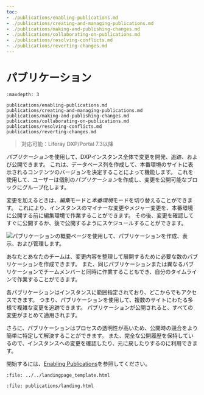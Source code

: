 ```yaml
---
toc:
- ./publications/enabling-publications.md
- ./publications/creating-and-managing-publications.md
- ./publications/making-and-publishing-changes.md
- ./publications/collaborating-on-publications.md
- ./publications/resolving-conflicts.md
- ./publications/reverting-changes.md
---
```


# パブリケーション

```{toctree}
:maxdepth: 3

publications/enabling-publications.md
publications/creating-and-managing-publications.md
publications/making-and-publishing-changes.md
publications/collaborating-on-publications.md
publications/resolving-conflicts.md
publications/reverting-changes.md
```

> 対応可能：Liferay DXP/Portal 7.3以降

*パブリケーション*を使用して、DXPインスタンス全体で変更を開発、追跡、および公開できます。 これは、データベース列を作成して、本番環境のサイトに表示されるコンテンツのバージョンを決定することによって機能します。 これを使用して、ユーザーは個別の*パブリケーション*を作成し、変更を公開可能なブロックにグループ化します。

変更を加えるときは、*編集*モードと*本番環境*モードを切り替えることができます。 これにより、インスタンスのマイナーな変更やメジャー変更を、本番環境に公開する前に編集環境で作業することができます。 その後、変更を確認してすぐに公開するか、後で公開するようにスケジュールすることができます。

![パブリケーションの概要ページを使用して、パブリケーションを作成、表示、および管理します。](./publications/images/01.png)

あなたとあなたのチームは、変更内容を整理して展開するために必要な数のパブリケーションを作成できます。 また、同じパブリケーションまたは異なるパブリケーションでチームメンバーと同時に作業することもでき、自分のタイムラインで作業することができます。

各パブリケーションはインスタンスに範囲指定されており、どこからでもアクセスできます。 つまり、パブリケーションを使用して、複数のサイトにわたる多様で複雑な変更を追跡できます。 パブリケーションが公開されると、すべての変更がまとめて適用されます。

さらに、パブリケーションはプロセスの透明性が高いため、公開時の競合をより簡単に特定して解決することができます。 また、完全な公開履歴を保持しているので、インスタンスへの変更を確認したり、元に戻したりするのに利用できます。

開始するには、[Enabling Publications](./publications/enabling-publications.md)を参照してください。

```{raw} html
:file: ../../landingpage_template.html
```

```{raw} html
:file: publications/landing.html
```
